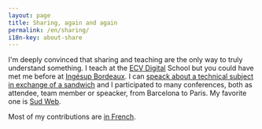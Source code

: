 ```yaml
---
layout: page
title: Sharing, again and again
permalink: /en/sharing/
i18n-key: about-share
---
```


I'm deeply convinced that sharing and teaching are the only way to truly
understand something. I teach at the [ECV Digital](http://www.ecvdigital.fr/)
School but you could have met me before at
[Ingésup Bordeaux](https://www.ingesup.com/ 'Ingesup'). I can
[speack about a technical subject in exchange of a sandwich](https://www.brownbaglunch.fr/baggers.html#Boris_Schapira_Bordeaux 'BrownBagLunch France')
and I participated to many conferences, both as attendee, team member or
speacker, from Barcelona to Paris. My favorite one is
[Sud Web](https://sudweb.fr/ 'SudWeb.fr').

Most of my contributions are [in French](/partager/).
